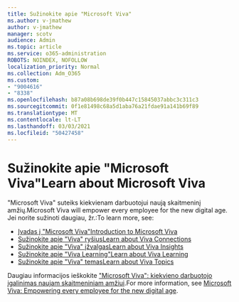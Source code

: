 ```yaml
---
title: Sužinokite apie "Microsoft Viva"
ms.author: v-jmathew
author: v-jmathew
manager: scotv
audience: Admin
ms.topic: article
ms.service: o365-administration
ROBOTS: NOINDEX, NOFOLLOW
localization_priority: Normal
ms.collection: Adm_O365
ms.custom:
- "9004616"
- "8338"
ms.openlocfilehash: b87a08b698de39f0b447c15845037abbc3c311c3
ms.sourcegitcommit: 0f1e81498c68a5d1aba76a21fdae91a141b69f89
ms.translationtype: MT
ms.contentlocale: lt-LT
ms.lasthandoff: 03/03/2021
ms.locfileid: "50427458"
---
```

# <a name="learn-about-microsoft-viva"></a><span data-ttu-id="032cc-102">Sužinokite apie "Microsoft Viva"</span><span class="sxs-lookup"><span data-stu-id="032cc-102">Learn about Microsoft Viva</span></span>

<span data-ttu-id="032cc-103">"Microsoft Viva" suteiks kiekvienam darbuotojui naują skaitmeninį amžių.</span><span class="sxs-lookup"><span data-stu-id="032cc-103">Microsoft Viva will empower every employee for the new digital age.</span></span> <span data-ttu-id="032cc-104">Jei norite sužinoti daugiau, žr.:</span><span class="sxs-lookup"><span data-stu-id="032cc-104">To learn more, see:</span></span>

- [<span data-ttu-id="032cc-105">Įvadas į "Microsoft Viva"</span><span class="sxs-lookup"><span data-stu-id="032cc-105">Introduction to Microsoft Viva</span></span>](https://www.microsoft.com/microsoft-viva/overview)
- [<span data-ttu-id="032cc-106">Sužinokite apie "Viva" ryšius</span><span class="sxs-lookup"><span data-stu-id="032cc-106">Learn about Viva Connections</span></span>](https://aka.ms/VivaConnectionsBlog/)
- [<span data-ttu-id="032cc-107">Sužinokite apie "Viva" įžvalgas</span><span class="sxs-lookup"><span data-stu-id="032cc-107">Learn about Viva Insights</span></span>](https://aka.ms/VivaInsightsBlog)
- [<span data-ttu-id="032cc-108">Sužinokite apie "Viva Learning"</span><span class="sxs-lookup"><span data-stu-id="032cc-108">Learn about Viva Learning</span></span>](https://aka.ms/VivaLearningBlog)
- [<span data-ttu-id="032cc-109">Sužinokite apie "Viva" temas</span><span class="sxs-lookup"><span data-stu-id="032cc-109">Learn about Viva Topics</span></span>](https://aka.ms/viva/topics/blog)

<span data-ttu-id="032cc-110">Daugiau informacijos ieškokite ["Microsoft Viva": kiekvieno darbuotojo įgalinimas naujam skaitmeniniam amžiui](https://www.microsoft.com/microsoft-365/blog/2021/02/04/microsoft-viva-empowering-every-employee-for-the-new-digital-age/).</span><span class="sxs-lookup"><span data-stu-id="032cc-110">For more information, see [Microsoft Viva: Empowering every employee for the new digital age](https://www.microsoft.com/microsoft-365/blog/2021/02/04/microsoft-viva-empowering-every-employee-for-the-new-digital-age/).</span></span>
